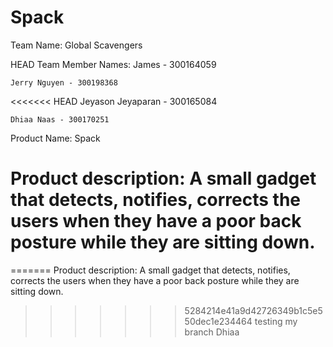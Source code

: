 Spack
=====

Team Name: Global Scavengers

HEAD
Team Member Names:
	James - 300164059

	Jerry Nguyen - 300198368

<<<<<<< HEAD
	Jeyason Jeyaparan - 300165084

	Dhiaa Naas - 300170251

Product Name: 
	Spack

Product description: 
	A small gadget that detects, notifies,
	corrects the users when they have a poor back posture while
	they are sitting down.
=======
=======
Product description: A small gadget that detects, notifies,
corrects the users when they have a poor back posture while
they are sitting down.
>>>>>>> 5284214e41a9d42726349b1c5e550dec1e234464
testing my branch Dhiaa

